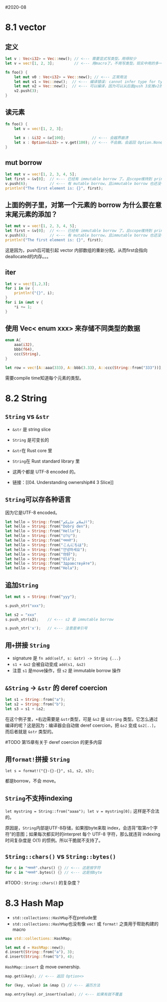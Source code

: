 #2020-08

# 8.1 vector
## 定义
``` rust
let v : Vec<i32> = Vec::new(); // <--- 需要显式写类型。用得较少
let v = vec![1, 2, 3];         // <--- 用macro了。不用写类型。现实中用的多一些。
```

``` rust
fn foo() {
    let mut v0 : Vec<i32> = Vec::new(); // <--- 正常用法
    let mut v1 = Vec::new();  // <--- 编译错误: cannot infer type for type parameter `T`
    let mut v2 = Vec::new();  // <--- 可以编译，因为可以从后面push 3反推v2的类型
    v2.push(3);
}
```

## 读元素
``` rust
fn foo() {
	let v = vec![1, 2, 3];
	
	let x : &i32 = &v[100];            // <--- 会越界崩溃
	let x : Option<&i32> = v.get(100); // <--- 不会崩。会返回 Option.None
}
```

## mut borrow
``` rust
let mut v = vec![1, 2, 3, 4, 5];
let first = &v[0];  // <--- 已经有 immutable borrow 了。且scope维持到 println 那一行。
v.push(6);          // <--- 有 mutable borrow。且immutable borrow 也还没有drop。就挂了。
println!("The first element is: {}", first);
```

## 上面的例子里，对第一个元素的 borrow 为什么要在意末尾元素的添加？
``` rust
let mut v = vec![1, 2, 3, 4, 5];
let first = &v[0];  // <--- 已经有 immutable borrow 了。且scope维持到 println 那一行。
v.push(6);          // <--- 有 mutable borrow。且immutable borrow 也还没有drop。就挂了。
println!("The first element is: {}", first);
```
这是因为，push后可能引起 vector 内部数组的重新分配。从而first会指向deallocated的内存。。。

## iter
``` rust
let v = vec![1,2,3];
for i in &v {
	println!("{}", i);
}
for i in &mut v {
	*i += 1;
}
```

## 使用 Vec< enum xxx> 来存储不同类型的数据
``` rust
enum A{
    aaa(i32),
    bbb(f64),
    ccc(String),
}

let row = vec![A::aaa(333), A::bbb(3.33), A::ccc(String::from("333"))];
```
需要compile time知道每个元素的类型。

# 8.2 String

## `String` vs `&str`
- `&str` 是 string slice
- `String` 是可变长的

- `&str`在 Rust core 里
- `String`在 Rust standard library 里

- 这两个都是 UTF-8 encoded 的。
- 链接：[[04. Understanding ownership#4 3 Slice]]

## `String`可以存各种语言
因为它是UTF-8 encoded。
``` rust
let hello = String::from("السلام عليكم");
let hello = String::from("Dobrý den");
let hello = String::from("Hello");
let hello = String::from("שָׁלוֹם");
let hello = String::from("नमस्ते");
let hello = String::from("こんにちは");
let hello = String::from("안녕하세요");
let hello = String::from("你好");
let hello = String::from("Olá");
let hello = String::from("Здравствуйте");
let hello = String::from("Hola");
```

## 追加`String`
``` rust
let mut s = String::from("yyy");

s.push_str("xxx");

let s2 = "xxx"
s.push_str(s2);    // <--- s2 是 immutable borrow

s.push_str('x');   // <--- 注意是单引号
```

## 用`+`拼接 `String`
- signature 是 `fn add(self, s: &str) -> String {...}`
- `s1 + &s2` 会被自动变成 `add(s1, &s2)`
- 注意 `s1` 是move操作，但 `s2` 是 immutable borrow 操作

## `&String` -> `&str` 的 deref coercion
``` rust
let s1 = String::from("a");
let s2 = String::from("b");
let s3 = s1 + &s2;
```
在这个例子里，`+`右边需要是 `&str`类型，可是 `&s2` 是 `&String` 类型。它怎么通过编译的呢？这是因为：编译器会自动做 deref coercion，把 `&s2` 变成 `&s2[..]`，而后者就是 `&str` 类型的。

#TODO 第15章有关于 deref coercion 的更多内容

## 用`format!`拼接 `String`
`let s = format!("{}-{}-{}", s1, s2, s3);`

都是borrow，不会 move。

## `String`不支持indexing
`let mystring = String::from("aaaa"); let v = mystring[0];` 这样是不合法的。

原因是，`String`内部是UTF-8存储，如果按byte来取 index，会违背“取第n个字符”的意图；如果每次都实时的interpret 每个 UTF-8 字符，那么就违背 indexing 时间复杂度是 O(1) 的惯例。所以干脆就不支持了。

## `String::chars()` vs `String::bytes()`
``` rust
for c in "नमस्ते".chars() {} // <--- 这是按字符
for c in "नमस्ते".bytes() {} // <--- 这是按byte
```

#TODO : `String::chars()` 的复杂度？

# 8.3 Hash Map
- `std::collections::HashMap`不在prelude里
- `std::collections::HashMap`也没有像 `vec!` 或 `format!` 之类用于帮助构建的macro

``` rust
use std::collections::HashMap;

let mut d = HashMap::new();
d.insert(String::from("a"), 3);
d.insert(String::from("b"), 4);
```

`HashMap::insert` 会 move ownership.

``` rust
map.get(&key); // <--- 返回 Option<>

for (key, value) in &map {} // <--- 遍历方法

map.entry(key).or_insert(value); // <--- 如果有就不覆盖
```
